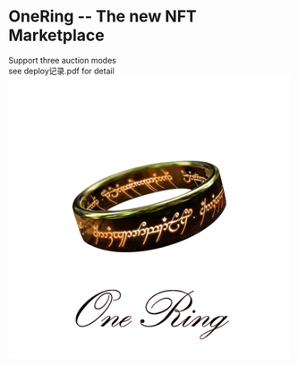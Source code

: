 # OneRing -- The new NFT Marketplace
Support three auction modes    
see deploy记录.pdf for detail
 ![image](https://github.com/ferrarif1/NFTMarketplace/blob/main/public/Logo1.png)
